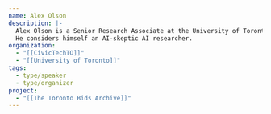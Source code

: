 ```yaml
---
name: Alex Olson
description: |-
  Alex Olson is a Senior Research Associate at the University of Toronto's Centre for Analytics and AI Engineering (CARTE). Collaborating with faculty, staff, and students, Alex explores innovative ways to integrate artificial intelligence (AI) into their work. He is dedicated to advancing cutting-edge applied AI research and promoting the practical implementation of AI solutions.
  He considers himself an AI-skeptic AI researcher.
organization:
  - "[[CivicTechTO]]"
  - "[[University of Toronto]]"
tags:
  - type/speaker
  - type/organizer
project:
  - "[[The Toronto Bids Archive]]"
---
```

